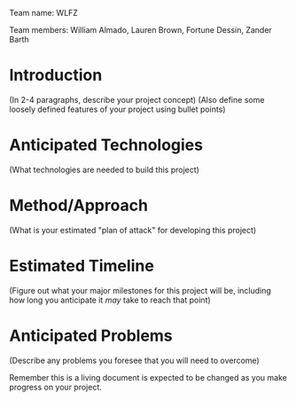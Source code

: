 Team name: WLFZ

Team members: William Almado, Lauren Brown, Fortune Dessin, Zander Barth

# Introduction

(In 2-4 paragraphs, describe your project concept)
(Also define some loosely defined features of your project using bullet points)

# Anticipated Technologies

(What technologies are needed to build this project)

# Method/Approach

(What is your estimated "plan of attack" for developing this project)

# Estimated Timeline

(Figure out what your major milestones for this project will be, including how long you anticipate it *may* take to reach that point)

# Anticipated Problems

(Describe any problems you foresee that you will need to overcome)

Remember this is a living document is expected to be changed as you make progress on your project.
